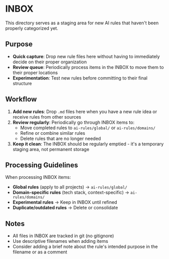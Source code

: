 # INBOX

This directory serves as a staging area for new AI rules that haven't been properly categorized yet.

## Purpose

- **Quick capture**: Drop new rule files here without having to immediately decide on their proper organization
- **Review queue**: Periodically process items in the INBOX to move them to their proper locations
- **Experimentation**: Test new rules before committing to their final structure

## Workflow

1. **Add new rules**: Drop `.md` files here when you have a new rule idea or receive rules from other sources
2. **Review regularly**: Periodically go through INBOX items to:
   - Move completed rules to `ai-rules/global/` or `ai-rules/domains/`
   - Refine or combine similar rules
   - Delete rules that are no longer needed
3. **Keep it clean**: The INBOX should be regularly emptied - it's a temporary staging area, not permanent storage

## Processing Guidelines

When processing INBOX items:
- **Global rules** (apply to all projects) → `ai-rules/global/`
- **Domain-specific rules** (tech stack, context-specific) → `ai-rules/domains/`
- **Experimental rules** → Keep in INBOX until refined
- **Duplicate/outdated rules** → Delete or consolidate

## Notes

- All files in INBOX are tracked in git (no gitignore)
- Use descriptive filenames when adding items
- Consider adding a brief note about the rule's intended purpose in the filename or as a comment